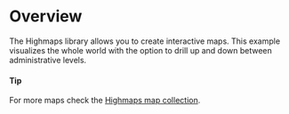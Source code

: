 # Overview
The Highmaps library allows you to create interactive maps. This example visualizes the whole world with the option to drill up and down between administrative levels.
#### Tip
For more maps check the [Highmaps map collection](https://code.highcharts.com/mapdata/).